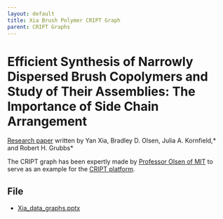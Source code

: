 ```yaml
---
layout: default
title: Xia Brush Polymer CRIPT Graph
parent: CRIPT Graphs
---
```


# Efficient Synthesis of Narrowly Dispersed Brush Copolymers and Study of Their Assemblies: The Importance of Side Chain Arrangement

[Research paper](https://pubs.acs.org/doi/full/10.1021/ja908379q) written by 
Yan Xia, Bradley D. Olsen, Julia A. Kornfield,* and Robert H. Grubbs*

The CRIPT graph has been expertly made by
[Professor Olsen of MIT](https://cheme.mit.edu/profile/bradley-d-olsen/) to serve as an example for 
the [CRIPT platform](https://criptapp.org).

## File

* [Xia_data_graphs.pptx](./graph_ppt/Xia_data_graphs.pptx)
